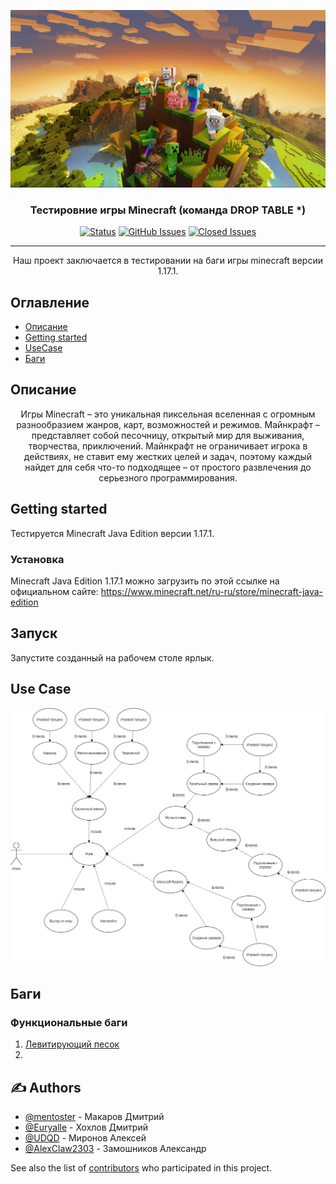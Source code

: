 <p align="center">
  <a href="" rel="noopener">
 <img width=800px src="assets\images\mineit.png" alt="Project logo"></a>
</p>

<h3 align="center">Тестировние игры Minecraft (команда DROP TABLE *)</h3>

<div align="center">

[![Status](https://img.shields.io/badge/status-active-success.svg)]()
[![GitHub Issues](https://img.shields.io/github/issues-raw/AlexClaw2303/DROP-TABLE-)](https://github.com/AlexClaw2303/DROP-TABLE-/issues)
[![Closed Issues](https://img.shields.io/github/issues-closed/AlexClaw2303/DROP-TABLE-/closed?color=blue)](https://github.com/AlexClaw2303/DROP-TABLE-/issues)


</div>

---

<p align="center">Наш проект заключается в тестировании на баги игры minecraft версии 1.17.1.
    <br>
</p>



## Оглавление

- [Описание](#getting_started)
- [Getting started](#getting_started)
- [UseCase](#use_case)
- [Баги](#bugs)

## Описание  <a name = "description"></a>
<p style="text-align: center;">Игры Minecraft  –  это уникальная пиксельная вселенная с огромным разнообразием жанров, карт, возможностей и режимов. Майнкрафт – представляет собой песочницу, открытый мир для выживания, творчества, приключений. Майнкрафт не ограничивает игрока в действиях, не ставит ему жестких целей и задач, поэтому каждый найдет для себя что-то подходящее – от простого развлечения до серьезного программирования.</p>


## Getting started <a name = "getting_started"></a>

Тестируется Minecraft Java Edition  версии 1.17.1.

### Установка

Minecraft Java Edition 1.17.1 можно загрузить по этой ссылке на официальном сайте: https://www.minecraft.net/ru-ru/store/minecraft-java-edition

## Запуск <a name = "usage"></a>

Запустите созданный на рабочем столе ярлык.


## Use Case <a name = "use_case"></a>
<p align="center">
  <a href="" rel="noopener">
 <img width=800px src="assets\images\diagram.png" alt="Project logo"></a>
</p>


## Баги <a name = "bugs"></a>
### Функциональные баги
1.  [Левитирующий песок](https://github.com/AlexClaw2303/DROP-TABLE-/issues/1)
2.
## ✍️ Authors <a name = "authors"></a>

- [@mentoster](https://github.com/mentoster) - Макаров Дмитрий
- [@Euryalle](https://github.com/Euryalle) - Хохлов Дмитрий
- [@UDQD](https://github.com/UDQD) - Миронов Алексей
- [@AlexClaw2303](https://github.com/AlexClaw2303) - Замошников Александр

See also the list of [contributors](https://github.com/AlexClaw2303/DROP-TABLE-/graphs/contributors) who participated in this project.
